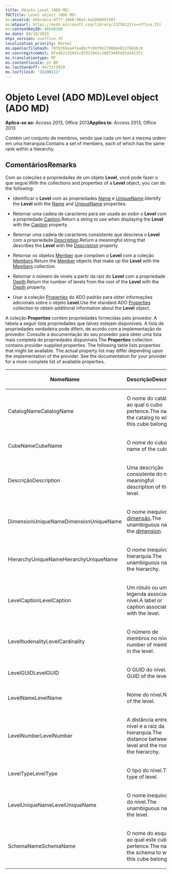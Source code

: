 ```yaml
---
title: Objeto Level (ADO MD)
TOCTitle: Level object (ADO MD)
ms:assetid: ddbcabce-8777-1068-98a3-be209084f497
ms:mtpsurl: https://msdn.microsoft.com/library/JJ250121(v=office.15)
ms:contentKeyID: 48548160
ms.date: 09/18/2015
mtps_version: v=office.15
localization_priority: Normal
ms.openlocfilehash: 70fb359aa4faa0bcfc99f0b1700b0eb51f665bc0
ms.sourcegitcommit: 8fe462c32b91c87911942c188f3445e85a54137c
ms.translationtype: MT
ms.contentlocale: pt-BR
ms.lasthandoff: 04/23/2019
ms.locfileid: "32290111"
---
```

# <a name="level-object-ado-md"></a><span data-ttu-id="963a9-102">Objeto Level (ADO MD)</span><span class="sxs-lookup"><span data-stu-id="963a9-102">Level object (ADO MD)</span></span>


<span data-ttu-id="963a9-103">**Aplica-se ao:** Access 2013, Office 2013</span><span class="sxs-lookup"><span data-stu-id="963a9-103">**Applies to**: Access 2013, Office 2013</span></span>

<span data-ttu-id="963a9-104">Contém um conjunto de membros, sendo que cada um tem a mesma ordem em uma hierarquia.</span><span class="sxs-lookup"><span data-stu-id="963a9-104">Contains a set of members, each of which has the same rank within a hierarchy.</span></span>

## <a name="remarks"></a><span data-ttu-id="963a9-105">Comentários</span><span class="sxs-lookup"><span data-stu-id="963a9-105">Remarks</span></span>

<span data-ttu-id="963a9-106">Com as coleções e propriedades de um objeto **Level**, você pode fazer o que segue:</span><span class="sxs-lookup"><span data-stu-id="963a9-106">With the collections and properties of a **Level** object, you can do the following:</span></span>

  - <span data-ttu-id="963a9-107">Identificar o **Level** com as propriedades [Name](name-property-ado-md.md) e [UniqueName](uniquename-property-ado-md.md).</span><span class="sxs-lookup"><span data-stu-id="963a9-107">Identify the **Level** with the [Name](name-property-ado-md.md) and [UniqueName](uniquename-property-ado-md.md) properties.</span></span>

  - <span data-ttu-id="963a9-108">Retornar uma cadeia de caracteres para ser usada ao exibir o **Level** com a propriedade [Caption](caption-property-ado-md.md).</span><span class="sxs-lookup"><span data-stu-id="963a9-108">Return a string to use when displaying the **Level** with the [Caption](caption-property-ado-md.md) property.</span></span>

  - <span data-ttu-id="963a9-109">Retornar uma cadeia de caracteres consistente que descreva o **Level** com a propriedade [Description](description-property-ado-md.md).</span><span class="sxs-lookup"><span data-stu-id="963a9-109">Return a meaningful string that describes the **Level** with the [Description](description-property-ado-md.md) property.</span></span>

  - <span data-ttu-id="963a9-110">Retornar os objetos [Member](member-object-ado-md.md) que compõem o **Level** com a coleção [Members](members-collection-ado-md.md).</span><span class="sxs-lookup"><span data-stu-id="963a9-110">Return the [Member](member-object-ado-md.md) objects that make up the **Level** with the [Members](members-collection-ado-md.md) collection.</span></span>

  - <span data-ttu-id="963a9-111">Retornar o número de níveis a partir da raiz do **Level** com a propriedade [Depth](depth-property-ado-md.md).</span><span class="sxs-lookup"><span data-stu-id="963a9-111">Return the number of levels from the root of the **Level** with the [Depth](depth-property-ado-md.md) property.</span></span>

  - <span data-ttu-id="963a9-112">Usar a coleção [Properties](properties-collection-ado.md) do ADO padrão para obter informações adicionais sobre o objeto **Level**.</span><span class="sxs-lookup"><span data-stu-id="963a9-112">Use the standard ADO [Properties](properties-collection-ado.md) collection to obtain additional information about the **Level** object.</span></span>

<span data-ttu-id="963a9-p101">A coleção **Properties** contém propriedades fornecidas pelo provedor. A tabela a seguir lista propriedades que talvez estejam disponíveis. A lista de propriedades verdadeira pode diferir, de acordo com a implementação do provedor. Consulte a documentação do seu provedor para obter uma lista mais completa de propriedades disponíveis.</span><span class="sxs-lookup"><span data-stu-id="963a9-p101">The **Properties** collection contains provider-supplied properties. The following table lists properties that might be available. The actual property list may differ depending upon the implementation of the provider. See the documentation for your provider for a more complete list of available properties.</span></span>

<table>
<colgroup>
<col style="width: 50%" />
<col style="width: 50%" />
</colgroup>
<thead>
<tr class="header">
<th><p><span data-ttu-id="963a9-117">Nome</span><span class="sxs-lookup"><span data-stu-id="963a9-117">Name</span></span></p></th>
<th><p><span data-ttu-id="963a9-118">Descrição</span><span class="sxs-lookup"><span data-stu-id="963a9-118">Description</span></span></p></th>
</tr>
</thead>
<tbody>
<tr class="odd">
<td><p><span data-ttu-id="963a9-119">CatalogName</span><span class="sxs-lookup"><span data-stu-id="963a9-119">CatalogName</span></span></p></td>
<td><p><span data-ttu-id="963a9-120">O nome do catálogo ao qual o cubo pertence.</span><span class="sxs-lookup"><span data-stu-id="963a9-120">The name of the catalog to which this cube belongs.</span></span></p></td>
</tr>
<tr class="even">
<td><p><span data-ttu-id="963a9-121">CubeName</span><span class="sxs-lookup"><span data-stu-id="963a9-121">CubeName</span></span></p></td>
<td><p><span data-ttu-id="963a9-122">O nome do cubo.</span><span class="sxs-lookup"><span data-stu-id="963a9-122">The name of the cube.</span></span></p></td>
</tr>
<tr class="odd">
<td><p><span data-ttu-id="963a9-123">Descrição</span><span class="sxs-lookup"><span data-stu-id="963a9-123">Description</span></span></p></td>
<td><p><span data-ttu-id="963a9-124">Uma descrição consistente do nível.</span><span class="sxs-lookup"><span data-stu-id="963a9-124">A meaningful description of the level.</span></span></p></td>
</tr>
<tr class="even">
<td><p><span data-ttu-id="963a9-125">DimensionUniqueName</span><span class="sxs-lookup"><span data-stu-id="963a9-125">DimensionUniqueName</span></span></p></td>
<td><p><span data-ttu-id="963a9-126">O nome inequívoco da <a href="dimension-object-ado-md.md">dimensão</a>.</span><span class="sxs-lookup"><span data-stu-id="963a9-126">The unambiguous name of the <a href="dimension-object-ado-md.md">dimension</a>.</span></span></p></td>
</tr>
<tr class="odd">
<td><p><span data-ttu-id="963a9-127">HierarchyUniqueName</span><span class="sxs-lookup"><span data-stu-id="963a9-127">HierarchyUniqueName</span></span></p></td>
<td><p><span data-ttu-id="963a9-128">O nome inequívoco da hierarquia.</span><span class="sxs-lookup"><span data-stu-id="963a9-128">The unambiguous name of the hierarchy.</span></span></p></td>
</tr>
<tr class="even">
<td><p><span data-ttu-id="963a9-129">LevelCaption</span><span class="sxs-lookup"><span data-stu-id="963a9-129">LevelCaption</span></span></p></td>
<td><p><span data-ttu-id="963a9-130">Um rótulo ou uma legenda associada ao nível.</span><span class="sxs-lookup"><span data-stu-id="963a9-130">A label or caption associated with the level.</span></span></p></td>
</tr>
<tr class="odd">
<td><p><span data-ttu-id="963a9-131">LevelItudenality</span><span class="sxs-lookup"><span data-stu-id="963a9-131">LevelCardinality</span></span></p></td>
<td><p><span data-ttu-id="963a9-132">O número de membros no nível.</span><span class="sxs-lookup"><span data-stu-id="963a9-132">The number of members in the level.</span></span></p></td>
</tr>
<tr class="even">
<td><p><span data-ttu-id="963a9-133">LevelGUID</span><span class="sxs-lookup"><span data-stu-id="963a9-133">LevelGUID</span></span></p></td>
<td><p><span data-ttu-id="963a9-134">O GUID do nível.</span><span class="sxs-lookup"><span data-stu-id="963a9-134">The GUID of the level.</span></span></p></td>
</tr>
<tr class="odd">
<td><p><span data-ttu-id="963a9-135">LevelName</span><span class="sxs-lookup"><span data-stu-id="963a9-135">LevelName</span></span></p></td>
<td><p><span data-ttu-id="963a9-136">Nome do nível.</span><span class="sxs-lookup"><span data-stu-id="963a9-136">Name of the level.</span></span></p></td>
</tr>
<tr class="even">
<td><p><span data-ttu-id="963a9-137">LevelNumber</span><span class="sxs-lookup"><span data-stu-id="963a9-137">LevelNumber</span></span></p></td>
<td><p><span data-ttu-id="963a9-138">A distância entre o nível e a raiz da hierarquia.</span><span class="sxs-lookup"><span data-stu-id="963a9-138">The distance between the level and the root of the hierarchy.</span></span></p></td>
</tr>
<tr class="odd">
<td><p><span data-ttu-id="963a9-139">LevelType</span><span class="sxs-lookup"><span data-stu-id="963a9-139">LevelType</span></span></p></td>
<td><p><span data-ttu-id="963a9-140">O tipo do nível.</span><span class="sxs-lookup"><span data-stu-id="963a9-140">The type of level.</span></span></p></td>
</tr>
<tr class="even">
<td><p><span data-ttu-id="963a9-141">LevelUniqueName</span><span class="sxs-lookup"><span data-stu-id="963a9-141">LevelUniqueName</span></span></p></td>
<td><p><span data-ttu-id="963a9-142">O nome inequívoco do nível.</span><span class="sxs-lookup"><span data-stu-id="963a9-142">The unambiguous name of the level.</span></span></p></td>
</tr>
<tr class="odd">
<td><p><span data-ttu-id="963a9-143">SchemaName</span><span class="sxs-lookup"><span data-stu-id="963a9-143">SchemaName</span></span></p></td>
<td><p><span data-ttu-id="963a9-144">O nome do esquema ao qual este cubo pertence.</span><span class="sxs-lookup"><span data-stu-id="963a9-144">The name of the schema to which this cube belongs.</span></span></p></td>
</tr>
</tbody>
</table>

